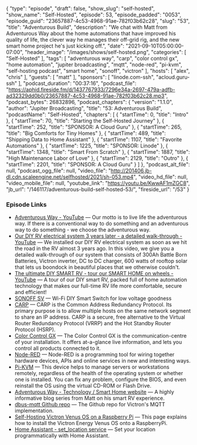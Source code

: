 {
  "type": "episode",
  "draft": false,
  "show_slug": "self-hosted",
  "show_name": "Self-Hosted",
  "episode": 53,
  "episode_padded": "0053",
  "episode_guid": "23657887-4c53-4968-91ae-782f03b62c28",
  "slug": "53",
  "title": "Adventurous Build",
  "description": "We chat with Matt from Adventurous Way about the home automations that have improved his quality of life, the clever way he manages their off-grid rig, and the new smart home project he's just kicking off.",
  "date": "2021-09-10T05:00:00-07:00",
  "header_image": "/images/shows/self-hosted.png",
  "categories": [
    "Self-Hosted"
  ],
  "tags": [
    "adventurous way",
    "carp",
    "color control gx",
    "home automation",
    "jupiter broadcasting",
    "mqtt",
    "node-red",
    "pi-kvm",
    "self-hosting podcast",
    "smart home",
    "sonoff",
    "victron"
  ],
  "hosts": [
    "alex",
    "chris"
  ],
  "guests": [
    "matt"
  ],
  "sponsors": [
    "linode.com-ssh",
    "acloud.guru-ssh"
  ],
  "podcast_duration": "00:37:16",
  "podcast_file": "https://aphid.fireside.fm/d/1437767933/7296e34a-2697-479a-adfb-ad32329dd0b0/23657887-4c53-4968-91ae-782f03b62c28.mp3",
  "podcast_bytes": 26832896,
  "podcast_chapters": {
    "version": "1.1.0",
    "author": "Jupiter Broadcasting",
    "title": "53: Adventurous Build",
    "podcastName": "Self-Hosted",
    "chapters": [
      {
        "startTime": 0,
        "title": "Intro"
      },
      {
        "startTime": 70,
        "title": "Starting the Self-Hosted Journey"
      },
      {
        "startTime": 252,
        "title": "SPONSOR: A Cloud Guru"
      },
      {
        "startTime": 265,
        "title": "Big Comforts for Tiny Homes"
      },
      {
        "startTime": 489,
        "title": "Shipping Data to Home Assistant"
      },
      {
        "startTime": 1107,
        "title": "Favorite Automations"
      },
      {
        "startTime": 1225,
        "title": "SPONSOR: Linode"
      },
      {
        "startTime": 1348,
        "title": "Smart From Scratch"
      },
      {
        "startTime": 1887,
        "title": "High Maintenance Labor of Love"
      },
      {
        "startTime": 2129,
        "title": "Outro"
      },
      {
        "startTime": 2201,
        "title": "SPONSOR: A Cloud Guru"
      }
    ]
  },
  "podcast_alt_file": null,
  "podcast_ogg_file": null,
  "video_file": "http://201406.jb-dl.cdn.scaleengine.net/selfhosted/2021/sh-053.mp4",
  "video_hd_file": null,
  "video_mobile_file": null,
  "youtube_link": "https://youtu.be/KwwAF1mZGC8",
  "jb_url": "/146117/adventurous-build-self-hosted-53/",
  "fireside_url": "/53"
}


### Episode Links

  * [Adventurous Way - YouTube](https://www.youtube.com/c/AdventurousWay/videos "Adventurous Way - YouTube") — Our motto is to live life the adventurous way. If there is a conventional way to do something and an adventurous way to do something - we choose the adventurous way. 
  * [Our DIY RV electrical system 3 years later - a detailed walk-through - YouTube](https://www.youtube.com/watch?v=TGn5wjeaXjc "Our DIY RV electrical system 3 years later - a detailed walk-through - YouTube") — We installed our DIY RV electrical system as soon as we hit the road in the RV almost 3 years ago. In this video, we give you a detailed walk-through of our system that consists of 300Ah Battle Born Batteries, Victron inverter, DC to DC charger, 600 watts of rooftop solar that lets us boondock in beautiful places that we otherwise couldn't. 
  * [The ultimate DIY SMART RV - tour our SMART HOME on wheels - YouTube](https://www.youtube.com/watch?v=S5PLd_yW0Rk "The ultimate DIY SMART RV - tour our SMART HOME on wheels - YouTube") — A tour of our DIY smart RV, packed full of home automation technology that makes our full-time RV life more comfortable, secure and efficient! 
  * [SONOFF SV](https://itead.cc/product/sonoff-sv/ "SONOFF SV") — Wi-Fi DIY Smart Switch for low voltage goodness
  * [CARP](https://www.openbsd.org/faq/pf/carp.html "CARP") — CARP is the Common Address Redundancy Protocol. Its primary purpose is to allow multiple hosts on the same network segment to share an IP address. CARP is a secure, free alternative to the Virtual Router Redundancy Protocol (VRRP) and the Hot Standby Router Protocol (HSRP).
  * [Color Control GX](https://www.victronenergy.com/panel-systems-remote-monitoring/color-control "Color Control GX") — The Color Control GX is the communication-centre of your installation. It offers at-a-glance live information, and lets you control all products connected to it. 
  * [Node-RED](https://nodered.org/ "Node-RED") — Node-RED is a programming tool for wiring together hardware devices, APIs and online services in new and interesting ways.
  * [Pi-KVM](https://pikvm.org/ "Pi-KVM") — This device helps to manage servers or workstations remotely, regardless of the health of the operating system or whether one is installed. You can fix any problem, configure the BIOS, and even reinstall the OS using the virtual CD-ROM or Flash Drive.
  * [Adventurous Way - Technology / Smart Home website](https://www.adventurousway.com/category/technology "Adventurous Way - Technology / Smart Home website") — A highly informative blog series from Matt on his smart RV experience.
  * [dbus-mqtt Github repo](https://github.com/victronenergy/dbus-mqtt "dbus-mqtt Github repo") — The Github repo for Victron's MQTT implementation.
  * [Self-Hosting Victron Venus OS on a Raspberry Pi](https://github.com/victronenergy/venus/wiki/raspberrypi-install-venus-image "Self-Hosting Victron Venus OS on a Raspberry Pi") — This page explains how to install the Victron Energy Venus OS onto a RaspberryPi.
  * [Home Assistant - set_location service](https://www.home-assistant.io/integrations/homeassistant/#service-homeassistantset_location "Home Assistant - set_location service") — Set your location programmatically with Home Assistant.


